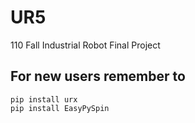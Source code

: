 # UR5
110 Fall Industrial Robot Final Project

## For new users remember to

```
pip install urx
pip install EasyPySpin
```
